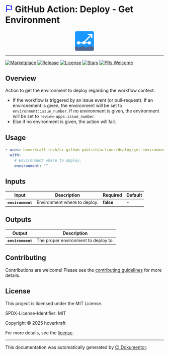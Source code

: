 <!-- header:start -->

# ![Icon](data:image/svg+xml;base64,PHN2ZyB4bWxucz0iaHR0cDovL3d3dy53My5vcmcvMjAwMC9zdmciIHdpZHRoPSIyNCIgaGVpZ2h0PSIyNCIgdmlld0JveD0iMCAwIDI0IDI0IiBmaWxsPSJub25lIiBzdHJva2U9ImN1cnJlbnRDb2xvciIgc3Ryb2tlLXdpZHRoPSIyIiBzdHJva2UtbGluZWNhcD0icm91bmQiIHN0cm9rZS1saW5lam9pbj0icm91bmQiIGNsYXNzPSJmZWF0aGVyIGZlYXRoZXItZmxhZyIgY29sb3I9ImJsdWUiPjxwYXRoIGQ9Ik00IDE1czEtMSA0LTEgNSAyIDggMiA0LTEgNC0xVjNzLTEgMS00IDEtNS0yLTgtMi00IDEtNCAxeiI+PC9wYXRoPjxsaW5lIHgxPSI0IiB5MT0iMjIiIHgyPSI0IiB5Mj0iMTUiPjwvbGluZT48L3N2Zz4=) GitHub Action: Deploy - Get Environment

<div align="center">
  <img src="../../../.github/logo.svg" width="60px" align="center" alt="Deploy - Get Environment" />
</div>

---

<!-- header:end -->
<!-- badges:start -->

[![Marketplace](https://img.shields.io/badge/Marketplace-deploy------get--environment-blue?logo=github-actions)](https://github.com/marketplace/actions/deploy---get-environment)
[![Release](https://img.shields.io/github/v/release/hoverkraft-tech/ci-github-publish)](https://github.com/hoverkraft-tech/ci-github-publish/releases)
[![License](https://img.shields.io/github/license/hoverkraft-tech/ci-github-publish)](http://choosealicense.com/licenses/mit/)
[![Stars](https://img.shields.io/github/stars/hoverkraft-tech/ci-github-publish?style=social)](https://img.shields.io/github/stars/hoverkraft-tech/ci-github-publish?style=social)
[![PRs Welcome](https://img.shields.io/badge/PRs-welcome-brightgreen.svg)](https://github.com/hoverkraft-tech/ci-github-publish/blob/main/CONTRIBUTING.md)

<!-- badges:end -->

<!--
// jscpd:ignore-start
-->

<!-- overview:start -->

## Overview

Action to get the environment to deploy regarding the workflow context.

- If the workflow is triggered by an issue event (or pull-request):
  If an environement is given, the environment will be set to `environment:issue_number`.
  If no environment is given, the environment will be set to `review-apps:issue_number`.
- Else if no environment is given, the action will fail.

<!-- overview:end -->

<!-- usage:start -->

## Usage

```yaml
- uses: hoverkraft-tech/ci-github-publish/actions/deploy/get-environment@b2a6d08d60e0adff6736caf6fdaa5fd3bcdd473a # 0.13.0
  with:
    # Environment where to deploy.
    environment: ""
```

<!-- usage:end -->

<!-- inputs:start -->

## Inputs

| **Input**         | **Description**              | **Required** | **Default** |
| ----------------- | ---------------------------- | ------------ | ----------- |
| **`environment`** | Environment where to deploy. | **false**    | -           |

<!-- inputs:end -->

<!-- outputs:start -->

## Outputs

| **Output**        | **Description**                      |
| ----------------- | ------------------------------------ |
| **`environment`** | The proper environment to deploy to. |

<!-- outputs:end -->

<!-- secrets:start -->
<!-- secrets:end -->

<!-- examples:start -->
<!-- examples:end -->

<!-- contributing:start -->

## Contributing

Contributions are welcome! Please see the [contributing guidelines](https://github.com/hoverkraft-tech/ci-github-publish/blob/main/CONTRIBUTING.md) for more details.

<!-- contributing:end -->

<!-- security:start -->
<!-- security:end -->

<!-- license:start -->

## License

This project is licensed under the MIT License.

SPDX-License-Identifier: MIT

Copyright © 2025 hoverkraft

For more details, see the [license](http://choosealicense.com/licenses/mit/).

<!-- license:end -->

<!-- generated:start -->

---

This documentation was automatically generated by [CI Dokumentor](https://github.com/hoverkraft-tech/ci-dokumentor).

<!-- generated:end -->

<!--
// jscpd:ignore-end
-->
